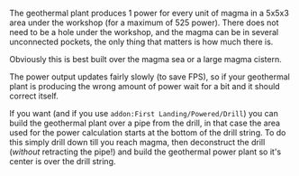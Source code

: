 
The geothermal plant produces 1 power for every unit of magma in a 5x5x3 area under the workshop
(for a maximum of 525 power). There does not need to be a hole under the workshop, and the magma can
be in several unconnected pockets, the only thing that matters is how much there is.

Obviously this is best built over the magma sea or a large magma cistern.

The power output updates fairly slowly (to save FPS), so if your geothermal plant is producing the
wrong amount of power wait for a bit and it should correct itself.

If you want (and if you use `addon:First Landing/Powered/Drill`) you can build the geothermal plant
over a pipe from the drill, in that case the area used for the power calculation starts at the bottom
of the drill string. To do this simply drill down till you reach magma, then deconstruct the drill
(*without* retracting the pipe!) and build the geothermal power plant so it's center is over the
drill string.

